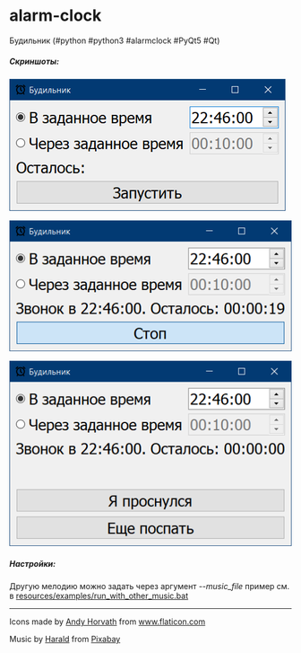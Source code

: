 # alarm-clock
Будильник (#python #python3 #alarmclock #PyQt5 #Qt)

##### Скриншоты:
![](resources/screenshots/1.png)

![](resources/screenshots/2.png)

![](resources/screenshots/3.png)

##### Настройки:

Другую мелодию можно задать через аргумент *--music_file* пример см. в [resources/examples/run_with_other_music.bat](resources%2Fexamples%2Frun_with_other_music.bat)

---

<div>Icons made by <a href="https://www.flaticon.com/authors/andy-horvath" title="Andy Horvath">Andy Horvath</a> from <a href="https://www.flaticon.com/" title="Flaticon">www.flaticon.com</a></div>

Music by <a href="https://pixabay.com/users/mondmatt-25609953/?utm_source=link-attribution&utm_medium=referral&utm_campaign=music&utm_content=130417">Harald</a> from <a href="https://pixabay.com/music//?utm_source=link-attribution&utm_medium=referral&utm_campaign=music&utm_content=130417">Pixabay</a>
